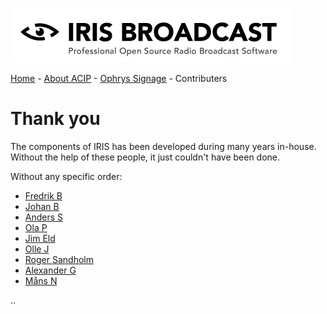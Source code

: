 ![IRIS Broadcast](logo-iris.png)

[Home](README.md) - [About ACIP](README_ABOUT.md) - [Ophrys Signage](ophrys/README.md) - Contributers

# Thank you

The components of IRIS has been developed during many years 
in-house. Without the help of these people, it just couldn't 
have been done.

Without any specific order:

* [Fredrik B](https://github.com/fredrikbergholtz-sr)
* [Johan B](https://github.com/boqvist) 
* [Anders S](https://github.com/anders-stenberg)
* [Ola P](https://github.com/Ola-Palm)
* [Jim Eld](https://github.com/djhenley)
* [Olle J](https://github.com/oej) 
* [Roger Sandholm](https://github.com/Roog)
* [Alexander G](https://github.com/agramner)
* [Måns N]()

.. 
